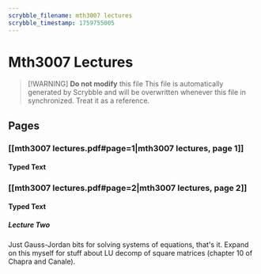 ```yaml
---
scrybble_filename: mth3007 lectures
scrybble_timestamp: 1759755005
---
```


# Mth3007 Lectures

> [!WARNING] **Do not modify** this file
> This file is automatically generated by Scrybble and will be overwritten whenever this file in synchronized.
> Treat it as a reference.

## Pages

### [[mth3007 lectures.pdf#page=1|mth3007 lectures, page 1]]

#### Typed Text

#####

### [[mth3007 lectures.pdf#page=2|mth3007 lectures, page 2]]

#### Typed Text

##### Lecture Two

Just Gauss-Jordan bits for solving systems of equations, that's it. Expand on this myself for stuff about LU decomp of square matrices (chapter 10 of Chapra and Canale).
